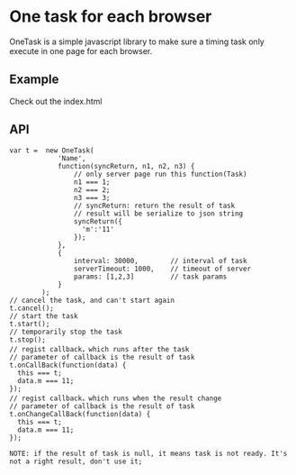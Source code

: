 One task for each browser
===========================

OneTask is a simple javascript library to make sure a timing task only execute in one page for each browser.

Example
---------------

Check out the index.html

API
--------------

    var t =  new OneTask(
                'Name',
                function(syncReturn, n1, n2, n3) {
                    // only server page run this function(Task)
                    n1 === 1;
                    n2 === 2;
                    n3 === 3;
                    // syncReturn: return the result of task
                    // result will be serialize to json string
                    syncReturn({
                      'm':'11'
                    });
                },
                {
                    interval: 30000,        // interval of task
                    serverTimeout: 1000,    // timeout of server
                    params: [1,2,3]         // task params
                }
            );
    // cancel the task, and can't start again
    t.cancel();
    // start the task
    t.start();
    // temporarily stop the task
    t.stop();
    // regist callback，which runs after the task
    // parameter of callback is the result of task
    t.onCallBack(function(data) {
      this === t;
      data.m === 11;
    });
    // regist callback，which runs when the result change
    // parameter of callback is the result of task
    t.onChangeCallBack(function(data) {
      this === t;
      data.m === 11;
    });

    NOTE: if the result of task is null, it means task is not ready. It's not a right result, don't use it;
